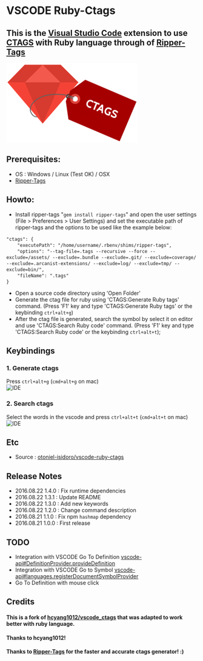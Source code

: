 # VSCODE Ruby-Ctags
## This is the [Visual Studio Code](https://code.visualstudio.com/) extension to use [CTAGS](http://ctags.sourceforge.net/) with Ruby language through of [Ripper-Tags](https://github.com/tmm1/ripper-tags) 
![Icon](images/icon.png)

## Prerequisites:
* OS : Windows / Linux (Test OK) / OSX
* [Ripper-Tags](https://github.com/tmm1/ripper-tags)

## Howto:
* Install ripper-tags "`gem install ripper-tags`" and open the user settings (File > Preferences > User Settings) and set the executable path of ripper-tags and the options to be used like the example below:
```
"ctags": {
    "executePath": "/home/username/.rbenv/shims/ripper-tags",
    "options": "--tag-file=.tags --recursive --force --exclude=/assets/ --exclude=.bundle --exclude=.git/ --exclude=coverage/ --exclude=.arcanist-extensions/ --exclude=log/ --exclude=tmp/ --exclude=bin/",
    "fileName": ".tags"
}
```
* Open a source code directory using 'Open Folder'
* Generate the ctag file for ruby using 'CTAGS:Generate Ruby tags' command. (Press 'F1' key and type 'CTAGS:Generate Ruby tags' or the keybinding `ctrl+alt+g`)
* After the ctag file is generated, search the symbol by select it on editor and use 'CTAGS:Search Ruby code' command. (Press 'F1' key and type 'CTAGS:Search Ruby code' or the keybinding `ctrl+alt+t`);

## Keybindings
### 1. Generate ctags
Press `ctrl+alt+g` (`cmd+alt+g` on mac)  
![IDE](http://i.giphy.com/l0MYD3PYsZgkAkvEQ.gif)

### 2. Search ctags
Select the words in the vscode and press `ctrl+alt+t` (`cmd+alt+t` on mac)  
![IDE](http://i.giphy.com/l0MYQ3blbA8UDD0w8.gif) 

## Etc
* Source : [otoniel-isidoro/vscode-ruby-ctags](https://github.com/otoniel-isidoro/vscode-ruby-ctags)

## Release Notes
* 2016.08.22 1.4.0 : Fix runtime dependencies 
* 2016.08.22 1.3.1 : Update README 
* 2016.08.22 1.3.0 : Add new keywords 
* 2016.08.22 1.2.0 : Change command description
* 2016.08.21 1.1.0 : Fix npm `hashmap` dependency 
* 2016.08.21 1.0.0 : First release

## TODO
* Integration with VSCODE Go To Definition [vscode-api#DefinitionProvider.provideDefinition](https://code.visualstudio.com/Docs/extensionAPI/vscode-api#DefinitionProvider.provideDefinition)
* Integration with VSCODE Go to Symbol [vscode-api#languages.registerDocumentSymbolProvider](https://code.visualstudio.com/Docs/extensionAPI/vscode-api#languages.registerDocumentSymbolProvider)
* Go To Definition with mouse click   

## Credits
#### This is a fork of [hcyang1012/vscode_ctags](https://github.com/hcyang1012/vscode_ctags) that was adapted to work better with ruby language.
#### Thanks to hcyang1012!

#### Thanks to [Ripper-Tags](https://github.com/tmm1/ripper-tags) for the faster and accurate ctags generator! :) 
